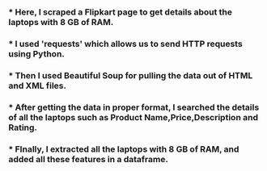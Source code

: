<h3>* Here, I scraped a Flipkart page to get details about the laptops with 8 GB of RAM. </h3>
<h3>* I used 'requests' which allows us to send HTTP requests using Python. </h3>
<h3>* Then I used Beautiful Soup for pulling the data out of HTML and XML files. </h3>
<h3>* After getting the data in proper format, I searched the details of all the laptops such as Product Name,Price,Description and Rating.</h3>
<h3>* FInally, I extracted all the laptops with 8 GB of RAM, and added all these features in a dataframe. </h3>
